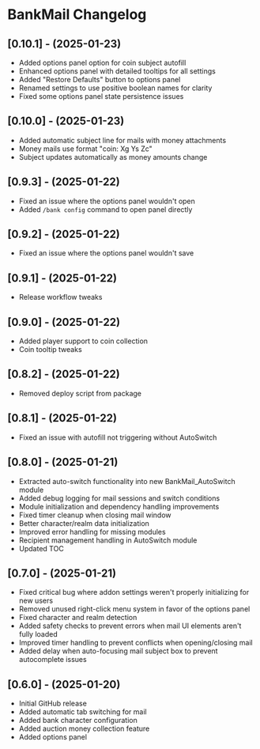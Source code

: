 # BankMail Changelog

## [0.10.1] - (2025-01-23)

- Added options panel option for coin subject autofill
- Enhanced options panel with detailed tooltips for all settings
- Added "Restore Defaults" button to options panel
- Renamed settings to use positive boolean names for clarity
- Fixed some options panel state persistence issues

## [0.10.0] - (2025-01-23)

- Added automatic subject line for mails with money attachments
- Money mails use format "coin: Xg Ys Zc"
- Subject updates automatically as money amounts change

## [0.9.3] - (2025-01-22)

- Fixed an issue where the options panel wouldn't open
- Added `/bank config` command to open panel directly

## [0.9.2] - (2025-01-22)

- Fixed an issue where the options panel wouldn't save

## [0.9.1] - (2025-01-22)

- Release workflow tweaks

## [0.9.0] - (2025-01-22)

- Added player support to coin collection
- Coin tooltip tweaks

## [0.8.2] - (2025-01-22)

- Removed deploy script from package

## [0.8.1] - (2025-01-22)

- Fixed an issue with autofill not triggering without AutoSwitch

## [0.8.0] - (2025-01-21)

- Extracted auto-switch functionality into new BankMail_AutoSwitch module
- Added debug logging for mail sessions and switch conditions
- Module initialization and dependency handling improvements
- Fixed timer cleanup when closing mail window
- Better character/realm data initialization
- Improved error handling for missing modules
- Recipient management handling in AutoSwitch module
- Updated TOC

## [0.7.0] - (2025-01-21)

- Fixed critical bug where addon settings weren't properly initializing for new users
- Removed unused right-click menu system in favor of the options panel
- Fixed character and realm detection
- Added safety checks to prevent errors when mail UI elements aren't fully loaded
- Improved timer handling to prevent conflicts when opening/closing mail
- Added delay when auto-focusing mail subject box to prevent autocomplete issues

## [0.6.0] - (2025-01-20)

- Initial GitHub release
- Added automatic tab switching for mail
- Added bank character configuration
- Added auction money collection feature
- Added options panel
